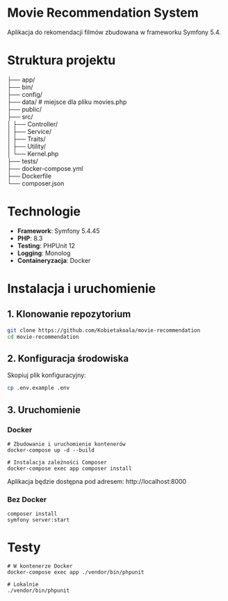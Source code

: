 # Movie Recommendation System

Aplikacja do rekomendacji filmów zbudowana w frameworku Symfony 5.4.

# Struktura projektu
├── app/ \
├── bin/ \
├── config/ \
├── data/ # miejsce dla pliku movies.php \
├── public/ \
├── src/ \
│ ├── Controller/ \
│ ├── Service/ \
│ ├── Traits/ \
│ ├── Utility/ \
│ └── Kernel.php \
├── tests/ \
├── docker-compose.yml \
├── Dockerfile \
└── composer.json

# Technologie

- **Framework**: Symfony 5.4.45
- **PHP**: 8.3
- **Testing**: PHPUnit 12
- **Logging**: Monolog
- **Containeryzacja**: Docker

# Instalacja i uruchomienie

## 1. Klonowanie repozytorium

```bash 
git clone https://github.com/Kobietakoala/movie-recommendation 
cd movie-recommendation
```

## 2. Konfiguracja środowiska

Skopiuj plik konfiguracyjny:

```bash
cp .env.example .env
```

## 3. Uruchomienie 
### Docker

```
# Zbudowanie i uruchomienie kontenerów
docker-compose up -d --build

# Instalacja zależności Composer
docker-compose exec app composer install
```

Aplikacja będzie dostępna pod adresem: http://localhost:8000

### Bez Docker
```
composer install
symfony server:start
```

# Testy
```
# W kontenerze Docker
docker-compose exec app ./vendor/bin/phpunit

# Lokalnie
./vendor/bin/phpunit
```
